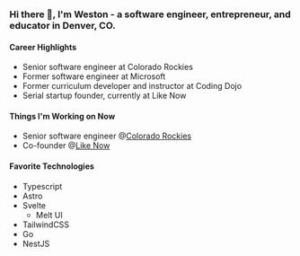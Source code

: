 ### Hi there 👋, I'm Weston - a software engineer, entrepreneur, and educator in Denver, CO.

#### Career Highlights
- Senior software engineer at Colorado Rockies
- Former software engineer at Microsoft
- Former curriculum developer and instructor at Coding Dojo
- Serial startup founder, currently at Like Now

#### Things I'm Working on Now
- Senior software engineer @[Colorado Rockies](https://rockies.com)
- Co-founder @[Like Now](https://like-now.app)

#### Favorite Technologies
- Typescript
- Astro
- Svelte
    - Melt UI
- TailwindCSS
- Go
- NestJS
